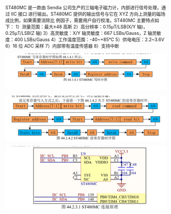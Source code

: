 ST480MC 是一款由 Sendia 公司生产的三轴电子磁力计，内部进行信号处理，通过 IIC 接口
进行输出。ST480MC 提供的输出信号与它在 XYZ 方向上测量的磁场成比例，如果需要消除比
例因子，需要用户自行校准。ST480MC 主要特点如下：
1）测量范围：最大±48 高斯
2）高分辨率：0.15μT/LSB(X/Y 轴)，0.25μT/LSB(Z 轴)
3）高灵敏度：X/Y 轴灵敏度：667 LSBs/Gauss，Z 轴灵敏度：400 LSBs/Gauss
4）工作温度范围：-40~+85℃
5）供电电压：2.2~3.6V
6）16 位 ADC 采样
7）内部带有温度传感器
8）支持中断


![1738920623756](image/readme/1738920623756.png)


![1738920635014](image/readme/1738920635014.png)


![1738920658422](image/readme/1738920658422.png)

